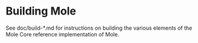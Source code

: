 Building Mole
================

See doc/build-*.md for instructions on building the various
elements of the Mole Core reference implementation of Mole.
